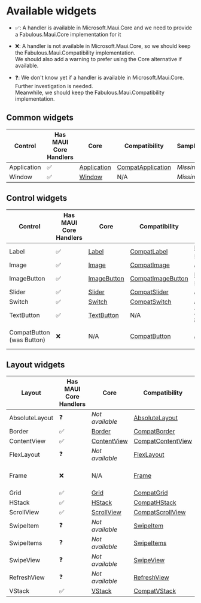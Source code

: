 # Available widgets

- ✅: A handler is available in Microsoft.Maui.Core and we need to provide a Fabulous.Maui.Core implementation for it


- ❌: A handler is not available in Microsoft.Maui.Core, so we should keep the Fabulous.Maui.Compatibility implementation.  
We should also add a warning to prefer using the Core alternative if available.


- ❓: We don't know yet if a handler is available in Microsoft.Maui.Core. Further investigation is needed.  
Meanwhile, we should keep the Fabulous.Maui.Compatibility implementation.

## Common widgets

| Control                   | Has MAUI Core Handlers | Core          | Compatibility       | Sample    | Comments                      |
|---------------------------|------------------------|---------------|---------------------|-----------|-------------------------------|
| Application               | ✅                      | [Application] | [CompatApplication] | _Missing_ |                               |
| Window                    | ✅                      | [Window]      | N/A                 | _Missing_ |                               |

[Application]: ../../../src/Fabulous.Maui/Core/Views/Application.fs
[CompatApplication]: ../../../src/Fabulous.Maui/Compatibility/Views/CompatApplication.fs

[Window]: ../../../src/Fabulous.Maui/Core/Views/Window.fs

## Control widgets

| Control                   | Has MAUI Core Handlers | Core          | Compatibility       | Sample               | Comments                      |
|---------------------------|------------------------|---------------|---------------------|----------------------|-------------------------------|
| Label                     | ✅                      | [Label]       | [CompatLabel]       | [Label sample]       |                               |
| Image                     | ✅                      | [Image]       | [CompatImage]       | _Missing_            |                               |
| ImageButton               | ✅                      | [ImageButton] | [CompatImageButton] | [ImageButton sample] |                               |
| Slider                    | ✅                      | [Slider]      | [CompatSlider]      | _Missing_            |                               |
| Switch                    | ✅                      | [Switch]      | [CompatSwitch]      | _Missing_            |                               |
| TextButton                | ✅                      | [TextButton]  | N/A                 | [TextButton sample]  |                               |
| CompatButton (was Button) | ❌                      | N/A           | [CompatButton]      | _Missing_            | Prefer TextButton if possible |


[Label]: ../../../src/Fabulous.Maui/Core/Views/Controls/Label.fs
[CompatLabel]: ../../../src/Fabulous.Maui/Compatibility/Views/Controls/CompatLabel.fs
[Label sample]: ../../../samples/Gallery/Samples/Label.fs

[Image]: ../../../src/Fabulous.Maui/Core/Views/Controls/Image.fs
[CompatImage]: ../../../src/Fabulous.Maui/Compatibility/Views/Controls/CompatImage.fs

[ImageButton]: ../../../src/Fabulous.Maui/Core/Views/Controls/ImageButton.fs
[CompatImageButton]: ../../../src/Fabulous.Maui/Compatibility/Views/Controls/CompatImageButton.fs
[ImageButton sample]: ../../../samples/Gallery/Samples/ImageButton.fs

[Slider]: ../../../src/Fabulous.Maui/Core/Views/Controls/Slider.fs
[CompatSlider]: ../../../src/Fabulous.Maui/Compatibility/Views/Controls/CompatSlider.fs

[Switch]: ../../../src/Fabulous.Maui/Core/Views/Controls/Switch.fs
[CompatSwitch]: ../../../src/Fabulous.Maui/Compatibility/Views/Controls/CompatSwitch.fs

[TextButton]: ../../../src/Fabulous.Maui/Core/Views/Controls/TextButton.fs
[TextButton sample]: ../../../samples/Gallery/Samples/TextButton.fs

[CompatButton]: ../../../src/Fabulous.Maui/Compatibility/Views/Controls/CompatButton.fs

## Layout widgets

| Layout         | Has MAUI Core Handlers | Core            | Compatibility       | Sample    | Comments                  |
|----------------|------------------------|-----------------|---------------------|-----------|---------------------------|
| AbsoluteLayout | ❓                      | _Not available_ | [AbsoluteLayout]    | _Missing_ |                           |
| Border         | ✅                      | [Border]        | [CompatBorder]      | _Missing_ |                           |
| ContentView    | ✅                      | [ContentView]   | [CompatContentView] | _Missing_ |                           |
| FlexLayout     | ❓                      | _Not available_ | [FlexLayout]        | _Missing_ |                           |
| Frame          | ❌                      | N/A             | [Frame]             | _Missing_ | Prefer Border if possible |
| Grid           | ✅                      | [Grid]          | [CompatGrid]        | _Missing_ |                           |
| HStack         | ✅                      | [HStack]        | [CompatHStack]      | _Missing_ |                           |
| ScrollView     | ✅                      | [ScrollView]    | [CompatScrollView]  | _Missing_ |                           |
| SwipeItem      | ❓                      | _Not available_ | [SwipeItem]         | _Missing_ |                           |
| SwipeItems     | ❓                      | _Not available_ | [SwipeItems]        | _Missing_ |                           |
| SwipeView      | ❓                      | _Not available_ | [SwipeView]         | _Missing_ |                           |
| RefreshView    | ❓                      | _Not available_ | [RefreshView]       | _Missing_ |                           |
| VStack         | ✅                      | [VStack]        | [CompatVStack]      | _Missing_ |                           |


[AbsoluteLayout]: ../../../src/Fabulous.Maui/Compatibility/Views/Layouts/AbsoluteLayout.fs

[Border]: ../../../src/Fabulous.Maui/Core/Views/Layouts/Border.fs
[CompatBorder]: ../../../src/Fabulous.Maui/Core/Views/Layouts/Border.fs

[ContentView]: ../../../src/Fabulous.Maui/Core/Views/Layouts/ContentView.fs
[CompatContentView]: ../../../src/Fabulous.Maui/Compatibility/Views/Layouts/CompatContentView.fs

[FlexLayout]: ../../../src/Fabulous.Maui/Compatibility/Views/Layouts/FlexLayout.fs

[Frame]: ../../../src/Fabulous.Maui/Compatibility/Views/Layouts/Frame.fs

[Grid]: ../../../src/Fabulous.Maui/Core/Views/Layouts/Grid.fs
[CompatGrid]: ../../../src/Fabulous.Maui/Compatibility/Views/Layouts/CompatGrid.fs

[HStack]: ../../../src/Fabulous.Maui/Core/Views/Layouts/HStack.fs
[CompatHStack]: ../../../src/Fabulous.Maui/Compatibility/Views/Layouts/CompatHStack.fs

[ScrollView]: ../../../src/Fabulous.Maui/Core/Views/Layouts/ScrollView.fs
[CompatScrollView]: ../../../src/Fabulous.Maui/Compatibility/Views/Layouts/CompatScrollView.fs

[SwipeItem]: ../../../src/Fabulous.Maui/Compatibility/Views/Layouts/SwipeItem.fs

[SwipeItems]: ../../../src/Fabulous.Maui/Compatibility/Views/Layouts/SwipeItems.fs

[SwipeView]: ../../../src/Fabulous.Maui/Compatibility/Views/Layouts/SwipeView.fs

[RefreshView]: ../../../src/Fabulous.Maui/Compatibility/Views/Layouts/RefreshView.fs

[VStack]: ../../../src/Fabulous.Maui/Core/Views/Layouts/VStack.fs
[CompatVStack]: ../../../src/Fabulous.Maui/Compatibility/Views/Layouts/CompatVStack.fs